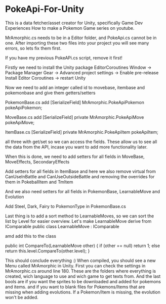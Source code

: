 # PokeApi-For-Unity

This is a data fetcher/asset creator for Unity, specifically Game Dev Experiences How to make a Pokemon Game series on youtube.

MrAmorphic.cs needs to be in a Editor folder, and PokeApi.cs cannot be in one.
After importing these two files into your project you will see many errors, so lets fix them first.

If you have my previous PokeAPi.cs script, remove it first!

Firstly we need to install the Unity package EditorCoroutines
Window -> Package Manager
Gear -> Advanced project settings -> Enable pre-release
Install Editor Coroutines -> restart Unity

Now we need to add an integer called id to movebase, itembase and pokemonbase and give them getters/setters

PokemonBase.cs add
[SerializeField] MrAmorphic.PokeApiPokemon pokeApiPokemon; 

MoveBase.cs add
[SerializeField] private MrAmorphic.PokeApiMove pokeApiMove; 

ItemBase.cs
[SerializeField] private MrAmorphic.PokeApiItem pokeApiItem;

all three with get/set so we can access the fields.
These allow us to see all the data from the API, incase you want to add more functionality later.

When this is done, we need to add setters for all fields in
MoveBase,  MoveEffects, SecondaryEffects

Add setters for all fields in ItemBase
and here we also remove virtual from CanUseInBattle and CanUseOutsideBattle and removing the overrides for them in PokeballItem and TmItem

And we also need setters for all fields in PokemonBase, LearnableMove and Evolution

Add Steel, Dark, Fairy to PokemonType in PokemonBase.cs

Last thing is to add a sort method to LearnableMoves, so we can sort the list by Level for easier overview.
Let's make LearnableMove derive from IComparable
public class LearnableMove : IComparable<LearnableMove>

amd add this to the class
  
   public int CompareTo(LearnableMove other)
    {
        if (other == null)
            return 1;
        else
            return this.level.CompareTo(other.level);
    }
  
This should conclude everything :)
When compiled, you should see a new Menu called MrAmorphic in Unity. 
First you can check the settings in MrAmorphic.cs around line 180. 
These are the folders where everything is created, wich language to use and wich game to get texts from.
And the last bools are if you want the sprites to be downloaded and added for pokemons and items.
and if you want to blank files for Pokemons/Items that are missing when adding evolutions. If a Pokemon/Item is missing, the evolution won't be added.
